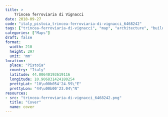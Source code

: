 ```yaml
---
title: > 
    Trincea ferroviaria di Vignacci
date: 2018-09-27
code: "italy_pistoia_trincea-ferroviaria-di-vignacci_6468242"
tags: ["trincea-ferroviaria-di-vignacci", "map", "architecture", "buildings", "Pistoia", "Italy"]
categories: ["Maps"]
draft: false
format:
  width: 210
  height: 297
  unit: 'mm'
location:
  place: "Pistoia"
  country: "Italy"
  latitude: 44.00640193619116
  longitude: 10.906831424180254
  prettyLat: "10\u00b054'24.59\"E"
  prettyLon: "44\u00b00'23.04\"N"
resources:
- src: "trincea-ferroviaria-di-vignacci_6468242.png"
  title: "Cover"
  name: cover
---
```

